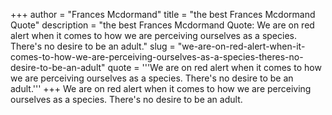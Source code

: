 +++
author = "Frances Mcdormand"
title = "the best Frances Mcdormand Quote"
description = "the best Frances Mcdormand Quote: We are on red alert when it comes to how we are perceiving ourselves as a species. There's no desire to be an adult."
slug = "we-are-on-red-alert-when-it-comes-to-how-we-are-perceiving-ourselves-as-a-species-theres-no-desire-to-be-an-adult"
quote = '''We are on red alert when it comes to how we are perceiving ourselves as a species. There's no desire to be an adult.'''
+++
We are on red alert when it comes to how we are perceiving ourselves as a species. There's no desire to be an adult.
